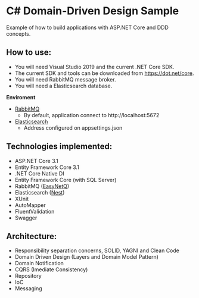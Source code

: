 # C# Domain-Driven Design Sample
Example of how to build applications with ASP.NET Core and DDD concepts.

## How to use:

- You will need Visual Studio 2019 and the current .NET Core SDK.
- The current SDK and tools can be downloaded from https://dot.net/core.
- You will need RabbitMQ message broker. 
- You will need a Elasticsearch database.

**Enviroment**

- [RabbitMQ](https://hub.docker.com/_/rabbitmq)
  - By default, application connect to http://localhost:5672
- [Elasticsearch](https://www.elastic.co/guide/en/elasticsearch/reference/current/docker.html)
  - Address configured on appsettings.json

## Technologies implemented:

- ASP.NET Core 3.1
- Entity Framework Core 3.1
- .NET Core Native DI
- Entity Framework Core (with SQL Server)
- RabbitMQ ([EasyNetQ](https://easynetq.com/))
- Elasticsearch ([Nest](https://www.elastic.co/guide/en/elasticsearch/client/net-api/7.x/index.html))
- XUnit
- AutoMapper
- FluentValidation 
- Swagger

## Architecture:

- Responsibility separation concerns, SOLID, YAGNI and Clean Code
- Domain Driven Design (Layers and Domain Model Pattern)
- Domain Notification
- CQRS (Imediate Consistency)
- Repository
- IoC
- Messaging
